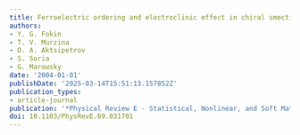 ```yaml
---
title: Ferroelectric ordering and electroclinic effect in chiral smectic liquid crystals
authors:
- Y. G. Fokin
- T. V. Murzina
- O. A. Aktsipetrov
- S. Soria
- G. Marowsky
date: '2004-01-01'
publishDate: '2025-03-14T15:51:13.157852Z'
publication_types:
- article-journal
publication: '*Physical Review E - Statistical, Nonlinear, and Soft Matter Physics*'
doi: 10.1103/PhysRevE.69.031701
---
```


